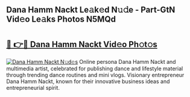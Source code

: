 ## Dana Hamm Nackt Le𝚊k𝚎d N𝚞𝚍e - Part-GtN Vid𝚎o Le𝚊ks Photos N5MQd

# <h2><a href="http://fb83w5v.evod.top/?m=Dana+Hamm+Nackt">🔗 👉🔴 Dana Hamm Nackt Vid𝚎o Ph𝚘t𝚘s</a></h2>

[![Dana Hamm Nackt N𝚞d𝚎s](https://i.imgur.com/8V9OHl7.gif)](http://fb83w5v.evod.top/?m=Dana+Hamm+Nackt)
Online persona Dana Hamm Nackt and multimedia artist, celebrated for publishing dance and lifestyle material through trending dance routines and mini vlogs. Visionary entrepreneur Dana Hamm Nackt, known for their innovative business ideas and entrepreneurial spirit. 
